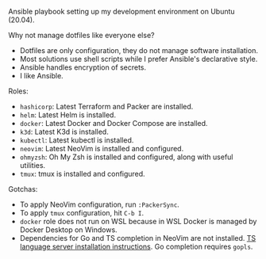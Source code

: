 Ansible playbook setting up my development environment on Ubuntu (20.04).

Why not manage dotfiles like everyone else?
* Dotfiles are only configuration, they do not manage software installation.
* Most solutions use shell scripts while I prefer Ansible's declarative style.
* Ansible handles encryption of secrets.
* I like Ansible.

Roles:
* `hashicorp`: Latest Terraform and Packer are installed.
* `helm`: Latest Helm is installed.
* `docker`: Latest Docker and Docker Compose are installed.
* `k3d`: Latest K3d is installed.
* `kubectl`: Latest kubectl is installed.
* `neovim`: Latest NeoVim is installed and configured.
* `ohmyzsh`: Oh My Zsh is installed and configured, along with useful utilities.
* `tmux`: tmux is installed and configured.

Gotchas:
* To apply NeoVim configuration, run `:PackerSync`.
* To apply `tmux` configuration, hit `C-b I`.
* `docker` role does not run on WSL because in WSL Docker is managed by Docker Desktop on Windows.
* Dependencies for Go and TS completion in NeoVim are not installed. [TS language server installation instructions](https://github.com/neovim/nvim-lspconfig/blob/master/doc/server_configurations.md#tsserver). Go completion requires `gopls`.
